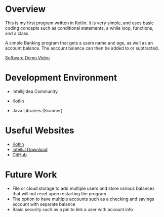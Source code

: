 # Overview

This is my first program written in Kotlin. It is very simple, and uses basic coding concepts such as conditional statements, a while loop, functions, and a class. 

A simple Banking program that gets a users name and age, as well as an account balance. The account balance can then be added to or subtracted.

[Software Demo Video](https://youtu.be/_g5GmauSeZY)

# Development Environment

* IntellijIdea Community

* Kotlin
* Java Libraries (Scanner)

# Useful Websites

* [Kotlin](https://kotlinlang.org/)
* [IntelliJ Download](https://www.jetbrains.com/idea/download/#section=windows)
* [GitHub](https://github.com/)

# Future Work

* File or cloud storage to add multiple users and store various balances that will not reset upon restarting the program
* The option to have multiple accounts such as a checking and savings account with separate balance
* Basic security such as a pin to link a user with account info
